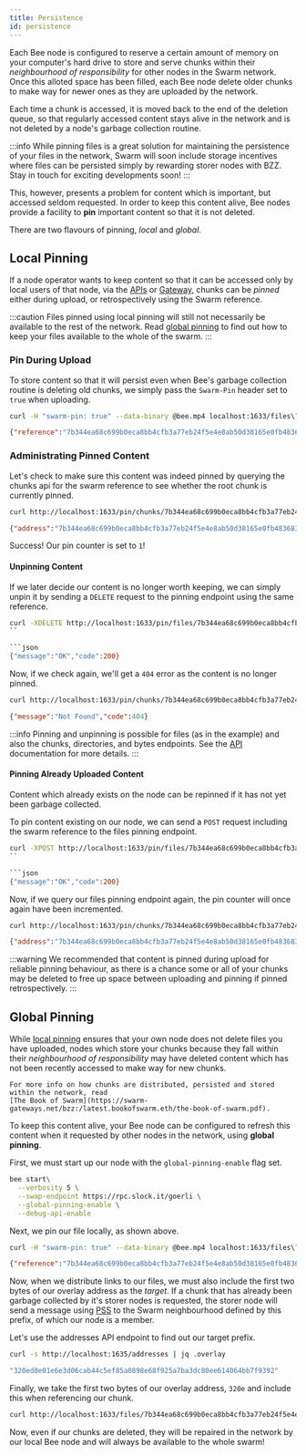 ```yaml
---
title: Persistence
id: persistence
---
```


Each Bee node is configured to reserve a certain amount of memory on your computer's hard drive to store and serve chunks within their *neighbourhood of responsibility* for other nodes in the Swarm network. Once this alloted space has been filled, each Bee node delete older chunks to make way for newer ones as they are uploaded by the network.

Each time a chunk is accessed, it is moved back to the end of the deletion queue, so that regularly accessed content stays alive in the network and is not deleted by a node's garbage collection routine.

:::info
While pinning files is a great solution for maintaining the persistence of your files in the network, Swarm will soon include storage incentives where files can be persisted simply by rewarding storer nodes with BZZ. Stay in touch for exciting developments soon!
:::

This, however, presents a problem for content which is important, but accessed seldom requested. In order to keep this content alive, Bee nodes provide a facility to **pin** important content so that it is not deleted.

There are two flavours of pinning, *local* and *global*.

## Local Pinning

If a node operator wants to keep content so that it can be accessed only by local users of that node, via the [APIs](/docs/api-reference/api-reference) or [Gateway](/docs/advanced/gateway), chunks can be *pinned* either during upload, or retrospectively using the Swarm reference.

:::caution
Files pinned using local pinning will still not necessarily be available to the rest of the network. Read [global pinning]() to find out how to keep your files available to the whole of the swarm.
:::

### Pin During Upload

To store content so that it will persist even when Bee's garbage collection routine is deleting old chunks, we simply pass the `Swarm-Pin` header set to `true` when uploading.

```sh
curl -H "swarm-pin: true" --data-binary @bee.mp4 localhost:1633/files\?bee.mp4
```

```json
{"reference":"7b344ea68c699b0eca8bb4cfb3a77eb24f5e4e8ab50d38165e0fb48368350e8f"}
```

### Administrating Pinned Content

Let's check to make sure this content was indeed pinned by querying the chunks api for the swarm reference to see whether the root chunk is currently pinned.

```sh
curl http://localhost:1633/pin/chunks/7b344ea68c699b0eca8bb4cfb3a77eb24f5e4e8ab50d38165e0fb48368350e8f
```

```json
{"address":"7b344ea68c699b0eca8bb4cfb3a77eb24f5e4e8ab50d38165e0fb48368350e8f","pinCounter":1}
```

Success! Our pin counter is set to `1`!

#### Unpinning Content

If we later decide our content is no longer worth keeping, we can simply unpin it by sending a `DELETE` request to the pinning endpoint using the same reference.

```sh
curl -XDELETE http://localhost:1633/pin/files/7b344ea68c699b0eca8bb4cfb3a77eb24f5e4e8ab50d38165e0fb48368350e8f
``

```json
{"message":"OK","code":200}
```

Now, if we check again, we'll get a `404` error as the content is no longer pinned.

```sh
curl http://localhost:1633/pin/chunks/7b344ea68c699b0eca8bb4cfb3a77eb24f5e4e8ab50d38165e0fb48368350e8f
```

```json
{"message":"Not Found","code":404}
```

:::info
Pinning and unpinning is possible for files (as in the example) and also the chunks, directories, and bytes endpoints. See the [API](/docs/api-reference/api-reference) documentation for more details.
:::

#### Pinning Already Uploaded Content

Content which already exists on the node can be repinned if it has not yet been garbage collected.

To pin content existing on our node, we can send a `POST` request including the swarm reference to the files pinning endpoint.

```sh
curl -XPOST http://localhost:1633/pin/files/7b344ea68c699b0eca8bb4cfb3a77eb24f5e4e8ab50d38165e0fb48368350e8f
``

```json
{"message":"OK","code":200}
```

Now, if we query our files pinning endpoint again, the pin counter will once again have been incremented.

```sh
curl http://localhost:1633/pin/chunks/7b344ea68c699b0eca8bb4cfb3a77eb24f5e4e8ab50d38165e0fb48368350e8f
```

```json
{"address":"7b344ea68c699b0eca8bb4cfb3a77eb24f5e4e8ab50d38165e0fb48368350e8f","pinCounter":1}
```

:::warning
We recommended that content is pinned during upload for reliable pinning behaviour, as there is a chance some or all of your chunks may be deleted to free up space between uploading and pinning if pinned retrospectively.
:::

## Global Pinning

While [local pinning]() ensures that your own node does not delete files you have uploaded, nodes which store your chunks because they fall within their *neighbourhood of responsibility* may have deleted content which has not been recently accessed to make way for new chunks.

```info
For more info on how chunks are distributed, persisted and stored within the network, read
[The Book of Swarm](https://swarm-gateways.net/bzz:/latest.bookofswarm.eth/the-book-of-swarm.pdf).
```

To keep this content alive, your Bee node can be configured to refresh this content when it requested by other nodes in the network, using **global pinning**.

First, we must start up our node with the `global-pinning-enable` flag set.

```sh
bee start\
  --verbosity 5 \
  --swap-endpoint https://rpc.slock.it/goerli \
  --global-pinning-enable \
  --debug-api-enable
```

Next, we pin our file locally, as shown above.

```sh
curl -H "swarm-pin: true" --data-binary @bee.mp4 localhost:1633/files\?bee.mp4
```

```json
{"reference":"7b344ea68c699b0eca8bb4cfb3a77eb24f5e4e8ab50d38165e0fb48368350e8f"}
```

Now, when we distribute links to our files, we must also include the first two bytes of our overlay address as the *target*. If a chunk that has already been garbage collected by it's storer nodes is requested, the storer node will send a message using [PSS](/docs/advanced/pss) to the Swarm neighbourhood defined by this prefix, of which our node is a member.

Let's use the addresses API endpoint to find out our target prefix.

```sh
curl -s http://localhost:1635/addresses | jq .overlay
```

```sh
"320ed0e01e6e3d06cab44c5ef85a0898e68f925a7ba3dc80ee614064bb7f9392"
```

Finally, we take the first two bytes of our overlay address, `320e` and include this when referencing our chunk.

```sh
curl http://localhost:1633/files/7b344ea68c699b0eca8bb4cfb3a77eb24f5e4e8ab50d38165e0fb48368350e8f?targets=320e
```

Now, even if our chunks are deleted, they will be repaired in the network by our local Bee node and will always be available to the whole swarm!
